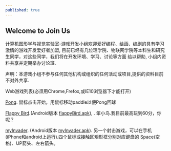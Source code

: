 ```yaml
---
published: true
---
```


## Welcome to Join Us

  计算机图形学与视觉实验室-游戏开发小组欢迎爱好编程、绘画、编剧的具有学习激情的游戏开发爱好者加盟,
  目前已经有几位理学院、物联网学院等本科生和研究生同学，对这些同学，我们将在开发环境、学习、讨论等方面
  给以帮助, 小组内资料共享并定期举办讨论班.
  
  声明：本游戏小组不参与任何其他机构或组织的任何活动或项目,提供的资料目前不对外共享.
  
  Web游戏列表(必须用Chrome,Frefox,或IE10浏览器下才能打开)
  
  [Pong](http://games.hwdong.com/pong/).  鼠标点击开始，用鼠标移动paddle以便Pong回球
  
  [Flappy Bird](http://games.hwdong.com/flappyBird/).(Android版本 [flappyBird.apk](http://games.hwdong.com/flappyBird.apk)), . 笨小鸟.我目前最高玩到60分，你呢？
  
   [myInvader](http://games.hwdong.com/myInvader/). (Android版本 [myInvader.apk](http://games.hwdong.com/myInvader.apk)). 另一个射击游戏，可以在手机(iPhone和android上运行).四个鼠标或接触区矩形框分别对应键盘的 Space(空格)、UP箭头、左右箭头。